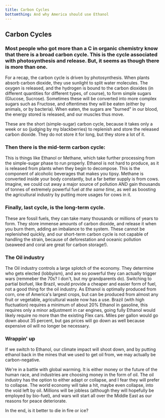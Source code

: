 ```yaml
---
title: Carbon Cycles
bottomthing: And why America should use Ethanol
---
```

## Carbon Cycles
### Most people who got more than a C in organic chemistry know that there is a broad carbon cycle. This is the cycle associated with photosynthesis and release. But, it seems as though there is more than one.

For a recap, the carbon cycle is driven by photosynthesis. When plants absorb carbon dioxide, they use sunlight to split water molecules. The oxygen is released, and the hydrogen is bound to the carbon dioxides (in different quantities for different types, of course), to form simple sugars (Glucose, Sucrose).
Sometimes these will be converted into more complex sugars such as Fructose, and oftentimes they will be eaten (either by animals, or by bacteria). When eaten, the sugars are "burned" in our blood, the energy stored is released, and our muscles thus move.

These are the short (simple-sugar) carbon cycle, because it takes only a week or so (judging by my blackberries) to replenish and store the released carbon dioxide. They do not store it for long, but they store a lot of it.

### Then there is the mid-term carbon cycle:
This is things like Ethanol or Methane, which take further processing from the simple-sugar phase to run properly. Ethanol is not hard to produce, as it is released from plants when they begin to decompose. This is the component of alcoholic beverages that makes you tipsy.
Methane is converted inside your body constantly, but a far better supply is from cows. Imagine, we could cut away a major source of pollution AND gain thousands of tonnes of extremely powerful fuel *at the same time*, as well as boosting the agricultural industry by putting more usages for cows in it. 

### Finally, last cycle, is the long-term cycle.
These are fossil fuels, they can take many thousands or millions of years to form. They store immense amounts of carbon dioxide, and release it when you burn them, adding an imbalance to the system. These cannot be replenished quickly, and our short-term carbon cycle is not capable of handling the strain, because of deforestation and oceanic pollution (seaweed and coral are great for carbon storage!).

### The Oil industry
The Oil industry controls a large splotch of the economy. They determine who gets elected (lobbyism), and are so powerful they can actually trigger wars (remmeber the 70s? I don't, but my grandparents do). Switching to partial biofuel, like Brazil, would provide a cheaper and easier form of fuel, not a good thing for the oil industry. As Ethanol is optimally produced from corn, one of America's largest crops, but can be produced from almost any fruit or vegetable, agricultural waste now has a use. Brazil (with high fluctuation) requires a minimum of about 20% Ethanol in gasoline, this requires only a minor adjustment in car engines, going fully Ethanol would likely require no more than the existing Flex cars. Miles per gallon would go down about 35 percent, but gas prices will go down as well because expensive oil will no longer be necessary.

### Wrappin' up
If we switch to Ethanol, our climate impact will shoot down, and by putting ethanol back in the mines that we used to get oil from, we may actually be carbon-negative.

We're in a battle with global warming. It is either money or the future of the human race, and industries are choosing money in the form of oil. The oil industry has the option to either adapt or collapse, and I fear they will prefer to collapse. The world economy will take a hit, maybe even collapse, into the void left by oil. Millions will be jobless (although they will hopefully be employed by bio-fuel), and wars will start all over the Middle East as our reasons for peace deteriorate.

In the end, is it better to die in fire or ice?
